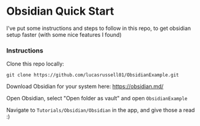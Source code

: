 # Obsidian Quick Start

I've put some instructions and steps to follow in this repo, to get obsidian setup faster (with some nice features I found)

### Instructions

Clone this repo locally:
```
git clone https://github.com/lucasrussell01/ObsidianExample.git
```

Download Obsidian for your system here: https://obsidian.md/

Open Obsidian, select "Open folder as vault" and open `ObsidianExample`

Navigate to `Tutorials/Obsidian/Obsidian` in the app, and give those a read :)
